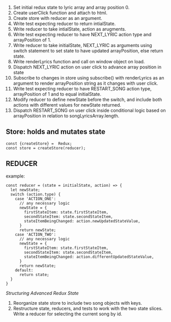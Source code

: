 1. Set initial redux state to lyric array and array position 0.
2. Create userClick function and attach to html.
3. Create store with reducer as an argument.
4. Write test expecting reducer to return intialState.
5. Write reducer to take intialState, action as arugments.
6. Write test expecting reducer to have NEXT_LYRIC action type and arrayPosition of 1.
7. Write reducer to take initialState, NEXT_LYRIC as arguments using switch statement to set state to have updated arrayPosition, else return state.
8. Write renderLyrics function and call on window object on load.
9. Dispatch NEXT_LYRIC action on user click to advance array position in state
10. Subscribe to changes in store using subscribe() with renderLyrics as an argument to render arrayPosition string as it changes with user click.
11. Write test expecting reducer to have RESTART_SONG action type, arrayPosition of 1 and to equal initialState.
12. Modify reducer to define newState before the switch, and include both actions with different values for newState returned.
13. Dispatch RESTART_SONG on user click inside conditional logic based on arrayPosition in relation to songLyricsArray.length.


## Store: holds and mutates state
```
const {createStore} =  Redux;
const store = createStore(reducer);
```


## REDUCER
example:
```
const reducer = (state = initialState, action) => {
  let newState;
  switch (action.type) {
    case 'ACTION_ONE':
      // any necessary logic
      newState = {
        firstStateItem: state.firstStateItem,
        secondStateItem: state.secondStateItem,
        stateItemBeingChanged: action.newUpdatedStateValue,
      }
      return newState;
    case 'ACTION_TWO':
      // any necessary logic
      newState = {
        firstStateItem: state.firstStateItem,
        secondStateItem: state.secondStateItem,
        stateItemBeingChanged: action.differentUpdatedStateValue,
      }
      return newState;
    default:
      return state;
  }
}
```

_Structuring Advanced Redux State_
1. Reorganize state store to include two song objects with keys.
2. Restructure state, reducers, and tests to work with the two state slices. Write a reducer for selecting the current song by id.
